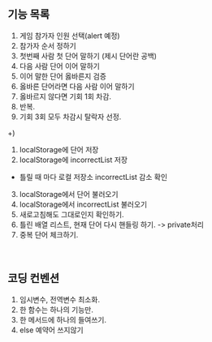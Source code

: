 ## 기능 목록

1. 게임 참가자 인원 선택(alert 예정)
2. 참가자 순서 정하기
3. 첫번째 사람 첫 단어 말하기 (제시 단어란 공백)
4. 다음 사람 단어 이어 말하기
5. 이어 말한 단어 옳바른지 검증
6. 옳바른 단어라면 다음 사람 이어 말하기
7. 옳바르지 않다면 기회 1회 차감.
8. 반복.
9. 기회 3회 모두 차감시 탈락자 선정.

+)
1. localStorage에 단어 저장
2. localStorage에 incorrectList 저장
 -  틀릴 때 마다 로컬 저장소 incorrectList 감소 확인
3. localStorage에서 단어 불러오기
4. localStorage에서 incorrectList 불러오기
5. 새로고침해도 그대로인지 확인하기.
6. 틀린 배열 리스트, 현재 단어 다시 핸들링 하기. -> private처리
7. 중복 단어 체크하기.


<br>

## 코딩 컨벤션
1. 임시변수, 전역변수 최소화.
2. 한 함수는 하나의 기능만.
3. 한 메서드에 하나의 들여쓰기.
4. else 예약어 쓰지않기
